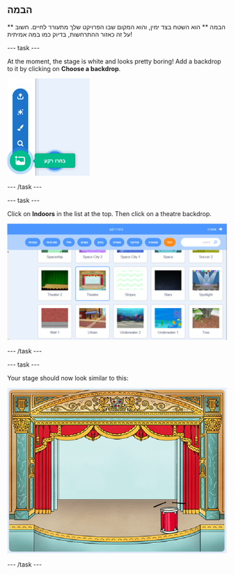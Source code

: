 ## הבמה

** הבמה ** הוא השטח בצד ימין, והוא המקום שבו הפרויקט שלך מתעורר לחיים. חשוב על זה כאזור ההתרחשות, בדיוק כמו במה אמיתית!

\--- task \---

At the moment, the stage is white and looks pretty boring! Add a backdrop to it by clicking on **Choose a backdrop**.

![screenshot](images/band-stage-choose.png)

\--- /task \---

\--- task \---

Click on **Indoors** in the list at the top. Then click on a theatre backdrop.

![screenshot](images/band-backdrop.png)

\--- /task \---

\--- task \---

Your stage should now look similar to this:

![screenshot](images/band-stage.png)

\--- /task \---